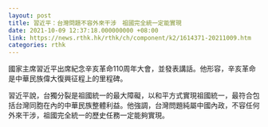 ```yaml
---
layout: post
title: 習近平：台灣問題不容外來干涉　祖國完全統一定能實現
date: 2021-10-09 12:37:18.000000000 +08:00
link: https://news.rthk.hk/rthk/ch/component/k2/1614371-20211009.htm
categories: rthk
---
```


國家主席習近平出席紀念辛亥革命110周年大會，並發表講話。他形容，辛亥革命是中華民族偉大復興征程上的里程碑。

習近平說，台獨分裂是祖國統一的最大障礙，以和平方式實現祖國統一，最符合包括台灣同胞在內的中華民族整體利益。他強調，台灣問題純屬中國內政，不容任何外來干涉，祖國完全統一的歷史任務一定能夠實現。
